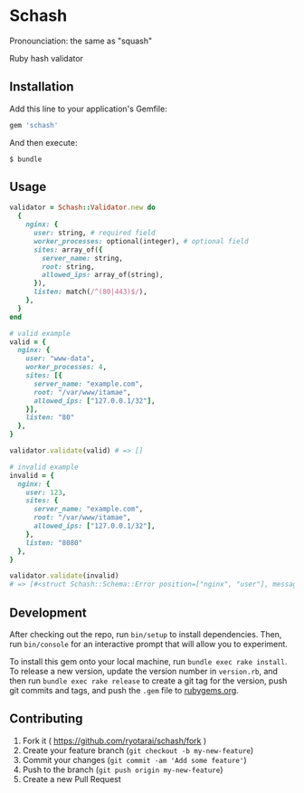 # Schash

Pronounciation: the same as "squash"

Ruby hash validator

## Installation

Add this line to your application's Gemfile:

```ruby
gem 'schash'
```

And then execute:

    $ bundle

## Usage

```ruby
validator = Schash::Validator.new do
  {
    nginx: {
      user: string, # required field
      worker_processes: optional(integer), # optional field
      sites: array_of({
        server_name: string,
        root: string,
        allowed_ips: array_of(string),
      }),
      listen: match(/^(80|443)$/),
    },
  }
end

# valid example
valid = {
  nginx: {
    user: "www-data",
    worker_processes: 4,
    sites: [{
      server_name: "example.com",
      root: "/var/www/itamae",
      allowed_ips: ["127.0.0.1/32"],
    }],
    listen: "80"
  },
}

validator.validate(valid) # => []

# invalid example
invalid = {
  nginx: {
    user: 123,
    sites: {
      server_name: "example.com",
      root: "/var/www/itamae",
      allowed_ips: ["127.0.0.1/32"],
    },
    listen: "8080"
  },
}

validator.validate(invalid)
# => [#<struct Schash::Schema::Error position=["nginx", "user"], message="is not String">, #<struct Schash::Schema::Error position=["nginx", "sites"], message="is not an array">, #<struct Schash::Schema::Error position=["nginx", "listen"], message="does not match /^(80|443)$/">]
```

## Development

After checking out the repo, run `bin/setup` to install dependencies. Then, run `bin/console` for an interactive prompt that will allow you to experiment.

To install this gem onto your local machine, run `bundle exec rake install`. To release a new version, update the version number in `version.rb`, and then run `bundle exec rake release` to create a git tag for the version, push git commits and tags, and push the `.gem` file to [rubygems.org](https://rubygems.org).

## Contributing

1. Fork it ( https://github.com/ryotarai/schash/fork )
2. Create your feature branch (`git checkout -b my-new-feature`)
3. Commit your changes (`git commit -am 'Add some feature'`)
4. Push to the branch (`git push origin my-new-feature`)
5. Create a new Pull Request
